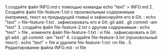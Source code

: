 1.создайте файл INFO.md с помощью команды echo "text" > INFO.md 2. Создайте файл file-feature-1.txt с произвольным содержимым (например, текст из предыдущей главы) и зафиксируйте его в Git. : echo "text" > file-feature-1.txt . зафиксировать его в Git: git add .   git commit -am "text"
3. создайте файл file-feature-2.txt с другим содержимым : echo "text" > file , измените файл file-feature-1.txt : vi file . зафиксировать  в Git: git add .   git commit -am "text"
4. создайте file-feature-3.txt (произвольный текст) : echo "text" > file  и удалите file-feature-1.txt: rm file .
5. Редактирование файла INFO.md : vi file 


